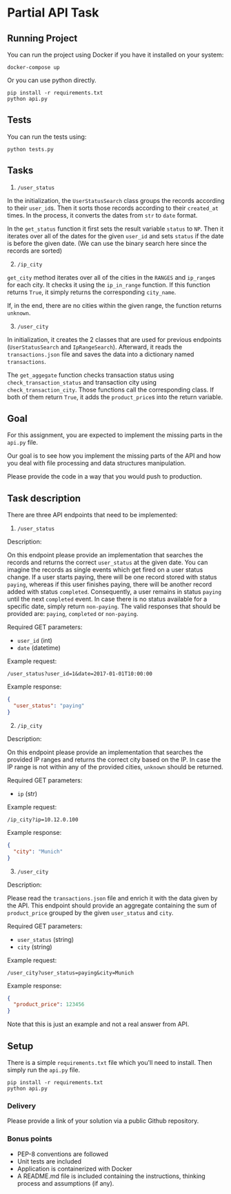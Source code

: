 # Partial API Task
## Running Project

You can run the project using Docker if you have it installed on your system:

```
docker-compose up
```

Or you can use python directly.

```
pip install -r requirements.txt
python api.py
```

## Tests

You can run the tests using:

```
python tests.py
```

## Tasks

1. `/user_status`

In the initialization, the `UserStatusSearch` class groups the records according to their `user_id`s. Then it sorts those records according to their `created_at` times. In the process, it converts the dates from `str` to `date` format.

In the `get_status` function it first sets the result variable `status` to `NP`. Then it iterates over all of the dates for the given `user_id` and sets `status` if the date is before the given date. (We can use the binary search here since the records are sorted)

2. `/ip_city`

`get_city` method iterates over all of the cities in the `RANGES` and `ip_range`s for each city. It checks it using the `ip_in_range` function. If this function returns `True`, it simply returns the corresponding `city_name`.

If, in the end, there are no cities within the given range, the function returns `unknown`.

3. `/user_city`

In initialization, it creates the 2 classes that are used for previous endpoints (`UserStatusSearch` and `IpRangeSearch`). Afterward, it reads the `transactions.json` file and saves the data into a dictionary named `transactions`.

The `get_aggegate` function checks transaction status using `check_transaction_status` and transaction city using `check_transaction_city`. Those functions call the corresponding class. If both of them return `True`, it adds the `product_price`s into the return variable.

## Goal

For this assignment, you are expected to implement the missing parts 
in the `api.py` file. 

Our goal is to see how you implement the missing parts of the API and how you
deal with file processing and data structures manipulation.

Please provide the code in a way that you would push to production.

## Task description

There are three API endpoints that need to be implemented:

1. `/user_status`

Description:

On this endpoint please provide an implementation that searches the records and
returns the correct `user_status` at the given date. You can imagine the
records as single events which get fired on a user status change. If a user
starts paying, there will be one record stored with status `paying`, whereas if
this user finishes paying, there will be another record added with status
`completed`. Consequently, a user remains in status `paying` until the next
`completed` event. In case there is no status available for a specific date,
simply return `non-paying`. The valid responses that should be provided are:
`paying`, `completed` or `non-paying`.

Required GET parameters:
- `user_id` (int)
- `date` (datetime)

Example request:

`/user_status?user_id=1&date=2017-01-01T10:00:00`

Example response:

```json
{
  "user_status": "paying"
}
```

2. `/ip_city`

Description:

On this endpoint please provide an implementation that searches the provided IP
ranges and returns the correct city based on the IP. In case the IP range is
not within any of the provided cities, `unknown` should be returned.

Required GET parameters:
- `ip` (str)

Example request:

`/ip_city?ip=10.12.0.100`

Example response:

```json
{
  "city": "Munich"
}
```

3. `/user_city`

Description:

Please read the `transactions.json` file and enrich it with the data given by
the API. This endpoint should provide an aggregate containing the
sum of `product_price` grouped by the given `user_status` and `city`.

Required GET parameters:
- `user_status` (string)
- `city` (string)

Example request:

`/user_city?user_status=paying&city=Munich`

Example response:

```json
{
  "product_price": 123456 
}
```

Note that this is just an example and not a real answer from API.

## Setup

There is a simple `requirements.txt` file which you'll need to install. 
Then simply run the `api.py` file.

```
pip install -r requirements.txt
python api.py
```

### Delivery

Please provide a link of your solution via a public Github repository.

### Bonus points

- PEP-8 conventions are followed
- Unit tests are included 
- Application is containerized with Docker
- A README.md file is included containing the instructions, thinking process 
  and assumptions (if any).
